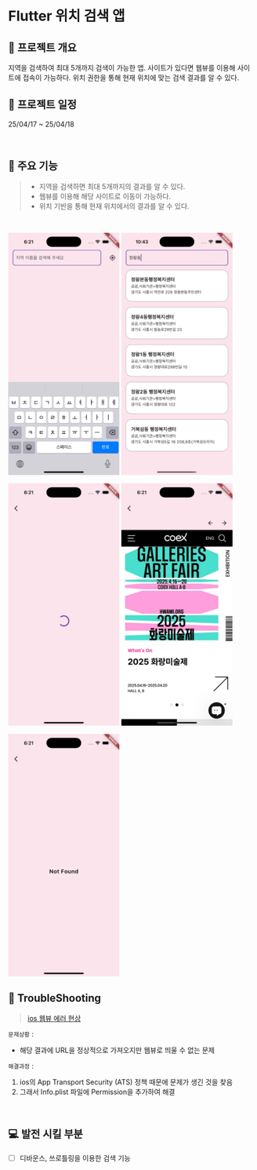 # Flutter 위치 검색 앱

## 📣 프로젝트 개요

지역을 검색하여 최대 5개까지 검색이 가능한 앱.
사이트가 있다면 웹뷰를 이용해 사이트에 접속이 가능하다.
위치 권한을 통해 현재 위치에 맞는 검색 결과를 알 수 있다.

## 📆 프로젝트 일정

25/04/17 ~ 25/04/18

<br/>

## 📑 주요 기능

> - 지역을 검색하면 최대 5개까지의 결과를 알 수 있다.
> - 웹뷰를 이용해 해당 사이트로 이동이 가능하다.
> - 위치 기반을 통해 현재 위치에서의 결과를 알 수 있다.

<br/>

<p float="left">
  <img src="assets/screenshot/home.png" width="45%" />
  <img src="assets/screenshot/result.png" width="45%" />
</p>

<p float="left">
  <img src="assets/screenshot/loading.png" width="45%" />
  <img src="assets/screenshot/loaded.png" width="45%" />
</p>

<p float="left">
  <img src="assets/screenshot/notfound.png" width="45%" />
</p>

## 🚨 TroubleShooting

> [ios 웹뷰 에러 현상](https://skyhyunjinlee.tistory.com/entry/TIL-029-Flutter%EB%A1%9C-%EC%A7%80%EC%97%AD-%EA%B2%80%EC%83%89-%EC%95%B1-%EB%A7%8C%EB%93%A4%EA%B8%B0)

`문제상황` :

- 해당 결과에 URL을 정상적으로 가져오지만 웹뷰로 띄울 수 없는 문제

`해결과정` :

1. ios의 App Transport Security (ATS) 정책 때문에 문제가 생긴 것을 찾음
2. 그래서 Info.plist 파일에 Permission을 추가하여 해결

<br/>

## 💻 발전 시킬 부분

- [ ] 디바운스, 쓰로틀링을 이용한 검색 기능
